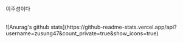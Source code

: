 <p>이주성이다</p>
<br>
![Anurag's github stats](https://github-readme-stats.vercel.app/api?username=zusung47&count_private=true&show_icons=true)




<!--
Here are some ideas to get you started:

- 🔭 I’m currently working on ...
- 🌱 I’m currently learning ...
- 👯 I’m looking to collaborate on ...
- 🤔 I’m looking for help with ...
- 💬 Ask me about ...
- 📫 How to reach me: ...
- 😄 Pronouns: ...
- ⚡ Fun fact: ...
-->
